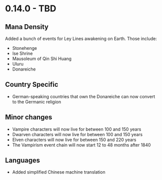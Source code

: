 # 0.14.0 - TBD

## Mana Density
Added a bunch of events for Ley Lines awakening on Earth.
Those include:
- Stonehenge
- Ise Shrine
- Mausoleum of Qin Shi Huang
- Uluru
- Donareiche

## Country Specific
- German-speaking countries that own the Donareiche can now convert to the Germanic religion

## Minor changes
- Vampire characters will now live for between 100 and 150 years
- Dwarven characters will now live for between 100 and 150 years
- Elven characters will now live for between 150 and 220 years
- The Vampirism event chain will now start 12 to 48 months after 1840 

## Languages
- Added simplified Chinese machine translation